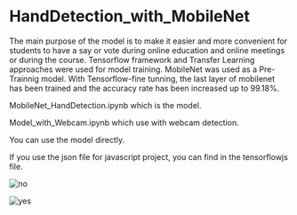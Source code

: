 # HandDetection_with_MobileNet

The main purpose of the model is to make it easier and more convenient for students to have a say or vote during online education and online meetings or during the course. Tensorflow framework and Transfer Learning approaches were used for model training. MobileNet was used as a Pre-Trainnig model. With Tensorflow-fine tunning, the last layer of mobilenet has been trained and the accuracy rate has been increased up to 99.18%.

MobileNet_HandDetection.ipynb which is the model.

Model_with_Webcam.ipynb which use with webcam detection.


You can use the model directly.

If you use the json file for javascript project, you can find in the tensorflowjs file.


![no](https://user-images.githubusercontent.com/74202972/111504976-3242a680-8759-11eb-80e5-dfde132bb615.jpg)


![yes](https://user-images.githubusercontent.com/74202972/111504981-32db3d00-8759-11eb-8460-429299e2a629.jpg)
